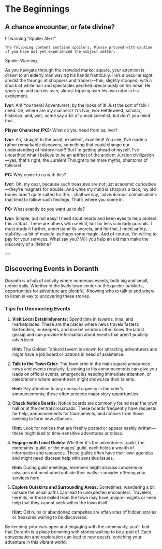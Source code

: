 # The Beginnings

## A chance encounter, or fate divine?

!!! warning "Spoiler Alert"
    
    The following content contains spoilers. Please proceed with caution if you have not yet experienced the subject matter.

<span class="spoiler-toggle">Spoiler Warning</span>
<div class="hidden">
As you navigate through the crowded market square, your attention is drawn to an elderly man waving his hands frantically. He’s a peculiar sight amidst the throngs of shoppers and traders—thin, slightly stooped, with a shock of white hair and spectacles perched precariously on his nose. He spots you and hurries over, almost tripping over his own robe in his excitement.

**Ivor:** Ah! You there! Adventurers, by the looks of it! Just the sort of folk I need. Oh, where are my manners? I'm Ivor, Ivor Hettleweed, scholar, historian, and, well, some say a bit of a mad scientist, but don't you mind that.

**Player Character (PC):** What do you need from us, Ivor?

**Ivor:** Ah, straight to the point, excellent, excellent! You see, I've made a rather remarkable discovery, something that could change our understanding of history itself! But I'm getting ahead of myself. I’ve unearthed what I believe to be an artifact of the ancient Juralen civilization—yes, that's right, the Juralen! Thought to be mere myths, phantoms of folklore!

**PC:** Why come to us with this?

**Ivor:** Oh, my dear, because such treasures are not just academic curiosities—they're magnets for trouble. And while my mind is sharp as a tack, my old bones aren't quite suited for the... shall we say, 'adventurous' complications that tend to follow such findings. That’s where you come in.

**PC:** What exactly do you want us to do?

**Ivor:** Simple, but not easy! I need stout hearts and keen eyes to help protect this artifact. There are others who seek it, but for less scholarly pursuits. I must study it further, understand its secrets, and for that, I need safety, stability—a bit of muscle, perhaps some magic. And of course, I'm willing to pay for your services. What say you? Will you help an old man make the discovery of a lifetime?
</div>
---

## Discovering Events in Doranth

Doranth is a hub of activity where numerous events, both big and small, unfold daily. Whether in the lively town center or the quieter outskirts, opportunities for adventure are plentiful. Knowing who to talk to and where to listen is key to uncovering these stories.

### Tips for Uncovering Events

1. **Visit Local Establishments:**
   Spend time in taverns, inns, and marketplaces. These are the places where news travels fastest. Bartenders, innkeepers, and market vendors often know the latest gossip and can provide information about events that aren't publicly advertised.

   **Hint:** The Golden Tankard tavern is known for attracting adventurers and might have a job board or patrons in need of assistance.

2. **Talk to the Town Crier:**
   The town crier in the main square announces news and events regularly. Listening to his announcements can give you leads on official events, emergencies needing immediate attention, or celebrations where adventurers might showcase their talents.

   **Hint:** Pay attention to any unusual urgency in the crier’s announcements; these often precede major story opportunities.

3. **Check Notice Boards:**
   Notice boards are commonly found near the town hall or at the central crossroads. These boards frequently have requests for help, announcements for tournaments, and notices from those seeking to form new alliances.

   **Hint:** Look for notices that are freshly posted or appear hastily written—these might lead to time-sensitive adventures or crises.

4. **Engage with Local Guilds:**
   Whether it's the adventurers' guild, the merchants' guild, or the mages' guild, each holds a wealth of information and resources. These guilds often have their own agendas and might need discreet help with sensitive issues.

   **Hint:** During guild meetings, members might discuss concerns or missions not mentioned outside their walls—consider offering your services here.

5. **Explore Outskirts and Surrounding Areas:**
   Sometimes, wandering a bit outside the usual paths can lead to unexpected encounters. Travelers, hermits, or those exiled from the town may have unique insights or need help that they cannot seek within the town itself.

   **Hint:** Old ruins or abandoned campsites are often sites of hidden stories or treasures waiting to be discovered.

By keeping your ears open and engaging with the community, you'll find that Doranth is a place brimming with stories waiting to be a part of. Each conversation and exploration can lead to new quests, enriching your adventure in this vibrant world.

